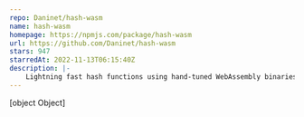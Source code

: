 ```yaml
---
repo: Daninet/hash-wasm
name: hash-wasm
homepage: https://npmjs.com/package/hash-wasm
url: https://github.com/Daninet/hash-wasm
stars: 947
starredAt: 2022-11-13T06:15:40Z
description: |-
    Lightning fast hash functions using hand-tuned WebAssembly binaries
---
```


[object Object]
